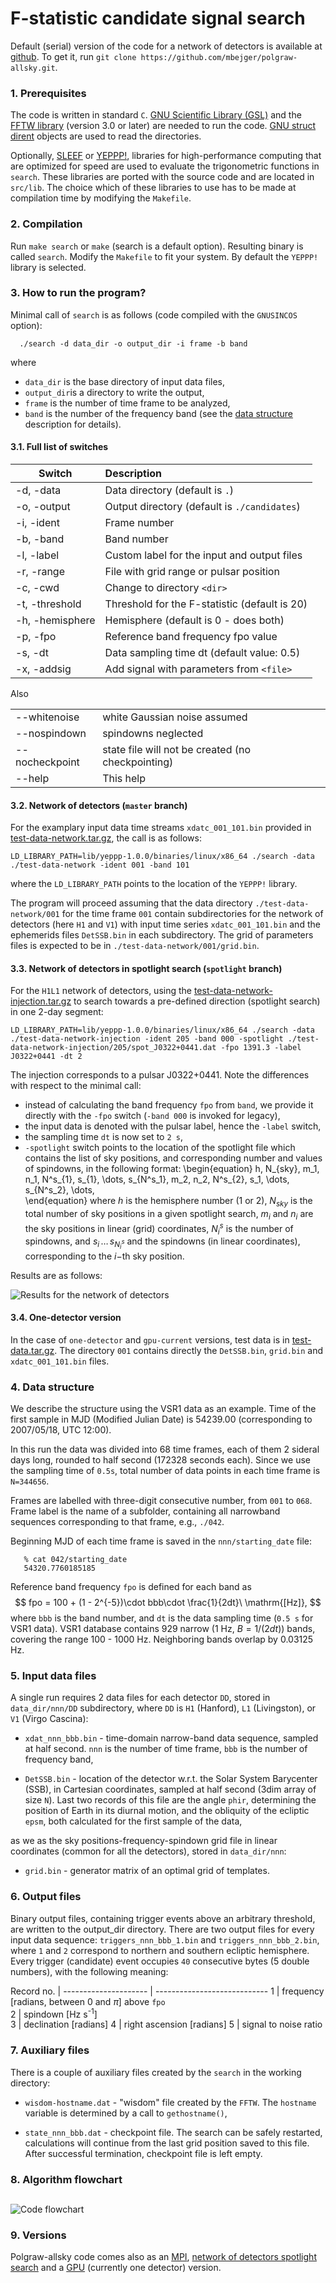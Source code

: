 # F-statistic candidate signal search

Default (serial) version of the code for a network of detectors is available at [github](https://github.com/mbejger/polgraw-allsky/tree/master). To get it, run `git clone https://github.com/mbejger/polgraw-allsky.git`. 

### 1. Prerequisites

The code is written in standard `C`. [GNU Scientific Library (GSL)](http://www.gnu.org/software/gsl/) and the [FFTW library](http://www.fftw.org) (version 3.0 or later) are needed to run the code. [GNU struct dirent](http://www.gnu.org/software/libc/manual/html_node/Accessing-Directories.html#Accessing-Directories) objects are used to read the directories. 

Optionally, [SLEEF](http://shibatch.sourceforge.net) or
[YEPPP!](http://www.yeppp.info), libraries for high-performance computing that
are optimized for speed are used to evaluate the trigonometric functions in
`search`. These libraries are ported with the source code and are located in
`src/lib`. The choice which of these libraries to use has to be made at compilation time by
modifying the `Makefile`. 

### 2. Compilation

Run  `make search` or `make` (search is a default option). Resulting  binary is called `search`. 
Modify the `Makefile` to fit your system. By default the `YEPPP!` library is selected. 

### 3. How to run the program?

Minimal call of `search` is as follows (code compiled with the `GNUSINCOS` option): 
```
  ./search -d data_dir -o output_dir -i frame -b band  
```
where
 
* `data_dir` is the base directory of input data files,
* `output_dir`is a directory to write the output,
* `frame` is the number of time frame to be analyzed,
* `band` is the number of the frequency band (see the [data structure](#data_structure) description for details). 

####
#### 3.1. Full list of switches

| Switch          | Description       |
|-----------------|:------------------| 
|-d, -data        | Data directory (default is `.`)
|-o, -output      | Output directory (default is `./candidates`)
|-i, -ident       | Frame number
|-b, -band        | Band number
|-l, -label       | Custom label for the input and output files
|-r, -range       | File with grid range or pulsar position
|-c, -cwd         | Change to directory `<dir>`
|-t, -threshold   | Threshold for the F-statistic (default is 20)
|-h, -hemisphere  | Hemisphere (default is 0 - does both)
|-p, -fpo         | Reference band frequency fpo value
|-s, -dt          | Data sampling time dt (default value: 0.5)
|-x, -addsig      | Add signal with parameters from `<file>`

Also 

|                 |             | 
|-----------------|:------------|
| --whitenoise    |white Gaussian noise assumed | 
| --nospindown    |spindowns neglected | 
| --nocheckpoint  |state file will not be created (no checkpointing) |
| --help          |This help | 

#### 3.2. Network of detectors (`master` branch)

For the examplary input data time streams `xdatc_001_101.bin` provided in [test-data-network.tar.gz](https://polgraw.camk.edu.pl/polgraw-allsky/data/test-data-network.tar.gz), the call is as follows: 
```
LD_LIBRARY_PATH=lib/yeppp-1.0.0/binaries/linux/x86_64 ./search -data ./test-data-network -ident 001 -band 101
```
where the `LD_LIBRARY_PATH` points to the location of the `YEPPP!` library. 

The program will proceed assuming that the data directory `./test-data-network/001` for the time frame `001` contain subdirectories for the network of detectors (here `H1` and `V1`) with input time series `xdatc_001_101.bin` and the ephemerids files `DetSSB.bin` in each subdirectory. The grid of parameters files is expected to be in `./test-data-network/001/grid.bin`. 

####
#### 3.3. Network of detectors in spotlight search (`spotlight` branch)

For the `H1L1` network of detectors, using the [test-data-network-injection.tar.gz](https://polgraw.camk.edu.pl/polgraw-allsky/data/test-data-network-injection.tar.gz) to search towards a pre-defined direction (spotlight search) in one 2-day segment: 
```
LD_LIBRARY_PATH=lib/yeppp-1.0.0/binaries/linux/x86_64 ./search -data ./test-data-network-injection -ident 205 -band 000 -spotlight ./test-data-network-injection/205/spot_J0322+0441.dat -fpo 1391.3 -label J0322+0441 -dt 2  
```
The injection corresponds to a pulsar J0322+0441. Note the differences with respect to the minimal call: 

* instead of calculating the band frequency `fpo` from `band`, we provide it directly with the `-fpo` switch (`-band 000` is invoked for legacy), 
* the input data is denoted with the pulsar label, hence the `-label` switch, 
* the sampling time `dt` is now set to `2 s`,
* `-spotlight` switch points to the location of the spotlight file which contains the list of sky positions, and corresponding number and values of spindowns, in the following format: 
\begin{equation} 
h\, N_{sky}\, m_1\, n_1\, N^s_{1}\, s_{1}\, \dots\, s_{N^s_1}\, 
m_2\, n_2\, N^s_{2}\, s_1\, \dots\, s_{N^s_2}\, \dots,  
\end{equation} 
where $h$ is the hemisphere number (1 or 2), $N_{sky}$ is the total number of sky positions in a given spotlight search, $m_i$ and $n_i$ are the sky positions in linear (grid) coordinates, $N^s_{i}$ is the number of spindowns, and $s_{i}\,\dots\, s_{N^s_i}$ and the spindowns (in linear coordinates), corresponding to the $i-$th sky position.    

Results are as follows: 

![Results for the network of detectors](img/1det2det.png)

#### 3.4. One-detector version 

In the case of `one-detector` and `gpu-current` versions, test data is in
[test-data.tar.gz](https://polgraw.camk.edu.pl/polgraw-allsky/data/test-data.tar.gz). 
The directory `001` contains directly the `DetSSB.bin`, `grid.bin` and `xdatc_001_101.bin` files. 

### 4. Data structure

<a id="data_structure"></a> 
We describe the structure using the VSR1 data as an example. 
Time of the first sample in MJD (Modified Julian Date) is 54239.00 
(corresponding to 2007/05/18, UTC 12:00). 

In this run the data was divided into 68 time frames, each of them 2 
sideral  days  long, rounded to half second (172328 seconds each). 
Since we use the sampling time of `0.5s`, total number of data points 
in each time frame is `N=344656`. 

Frames are labelled with three-digit consecutive number, 
from `001` to `068`. Frame label is the name of a subfolder, containing 
all narrowband sequences corresponding to that frame, e.g., `./042`.

Beginning MJD of each time frame is saved in the `nnn/starting_date` 
file:
```
   % cat 042/starting_date
   54320.7760185185
```
Reference band frequency `fpo` is defined for each band as 
$$ 
fpo = 100 + (1 - 2^{-5})\cdot bbb\cdot \frac{1}{2dt}\ \mathrm{[Hz]},
$$
where `bbb` is the band number, and `dt` is the data sampling time (`0.5 s` for VSR1 data). 
VSR1 database contains 929 narrow (1 Hz, $B=1/(2dt)$) bands, covering the range 
100 - 1000 Hz. Neighboring bands overlap by 0.03125 Hz. 

### 5. Input data files

A single run requires 2 data files for each detector `DD`, stored in `data_dir/nnn/DD` 
subdirectory, where `DD` is `H1` (Hanford), `L1` (Livingston), or `V1` (Virgo Cascina):

   * `xdat_nnn_bbb.bin` - time-domain narrow-band data sequence, sampled
     at  half second. `nnn` is the number of time frame, `bbb` is the
     number of frequency band,

   * `DetSSB.bin`  -  location  of  the  detector  w.r.t. the Solar
   System Barycenter (SSB), in
     Cartesian coordinates, sampled at half second (3dim array of size `N`). 
     Last two records
     of  this file  are the angle `phir`, determining the  position of
     Earth in  its diurnal motion, and the obliquity of  the ecliptic
     `epsm`, both calculated for the first sample of the data,

as we as the sky positions-frequency-spindown grid file in linear coordinates 
(common for all the detectors), stored in `data_dir/nnn`: 

   * `grid.bin` - generator matrix of an optimal grid of templates. 

### 6. Output files

Binary output  files,   containing  trigger  events   above  an  arbitrary
threshold, are written to  the output_dir directory.  There are two output
files for every input data sequence: `triggers_nnn_bbb_1.bin` and
`triggers_nnn_bbb_2.bin`,  where  `1`  and  `2` correspond to  northern  and
southern  ecliptic  hemisphere. Every trigger (candidate) event  occupies `40`
consecutive bytes (5 double numbers), with the following meaning:

Record no.            | 
--------------------- | ---------------------------- 
1                     | frequency [radians, between 0 and $\pi$] above `fpo`  
2                     | spindown [Hz s<sup>-1</sup>]  
3                     | declination [radians]
4                     | right ascension [radians]
5                     | signal to noise ratio

### 7. Auxiliary files

There is a couple of auxiliary files created by the `search` 
in the working directory:

* `wisdom-hostname.dat` - "wisdom" file created by the `FFTW`. The `hostname` 
variable is determined by a call to `gethostname()`, 

* `state_nnn_bbb.dat` - checkpoint file.  The  search can  be safely restarted, calculations will continue  from the last grid position saved to this file. After successful termination, checkpoint file is left empty.

### 8. Algorithm flowchart
##

![Code flowchart](img/flowchart.png)

### 9. Versions

Polgraw-allsky code comes also as an
[MPI](http://www.sciencedirect.com/science/article/pii/S0010465514003774),
[network of detectors spotlight
search](https://github.com/mbejger/polgraw-allsky/tree/spotlight) and a
[GPU](https://github.com/mbejger/polgraw-allsky/tree/gpu-current) (currently
one detector) version. 

